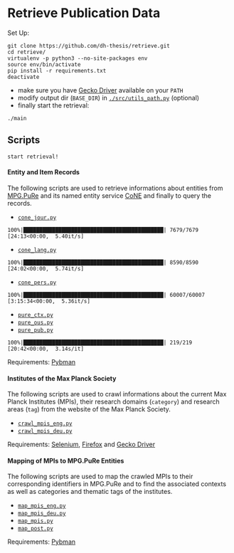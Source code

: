 # Retrieve Publication Data

Set Up:

```
git clone https://github.com/dh-thesis/retrieve.git
cd retrieve/
virtualenv -p python3 --no-site-packages env
source env/bin/activate
pip install -r requirements.txt
deactivate
```

- make sure you have [Gecko Driver](https://github.com/mozilla/geckodriver/releases/) available on your `PATH`
- modify output dir (`BASE_DIR`) in [`./src/utils_path.py`](./src/utils_path.py) (optional)
- finally start the retrieval:

```
./main
```

## Scripts

```
start retrieval!
```

#### Entity and Item Records

The following scripts are used to retrieve informations about entities from [MPG.PuRe](https://pure.mpg.de) and its named entity service [CoNE](https://pure.mpg.de/cone/) and finally to query the records.

- [`cone_jour.py`](./src/cone_jour.py)

```
100%|████████████████████████████████████████████| 7679/7679 [24:13<00:00,  5.40it/s]
```

- [`cone_lang.py`](./src/cone_lang.py)

```
100%|████████████████████████████████████████████| 8590/8590 [24:02<00:00,  5.74it/s]
```

- [`cone_pers.py`](./src/cone_pers.py)

```
100%|████████████████████████████████████████████| 60007/60007 [3:15:34<00:00,  5.36it/s]
```

- [`pure_ctx.py`](./src/pure_ctx.py)
- [`pure_ous.py`](./src/pure_ous.py)
- [`pure_pub.py`](./src/pure_pub.py)

```
100%|████████████████████████████████████████████| 219/219 [20:42<00:00,  3.14s/it]
```

Requirements: [Pybman](https://pypi.org/project/pybman/)

#### Institutes of the Max Planck Society

The following scripts are used to crawl informations about the current Max Planck Institutes (MPIs), their research domains (`category`) and research areas (`tag`) from the website of the Max Planck Society.

- [`crawl_mpis_eng.py`](./src/crawl_mpis_eng.py)
- [`crawl_mpis_deu.py`](./src/crawl_mpis_deu.py)

Requirements: [Selenium](https://pypi.org/project/selenium/), [Firefox](https://www.mozilla.org/en-US/firefox/) and [Gecko Driver](https://github.com/mozilla/geckodriver/releases/)

#### Mapping of MPIs to MPG.PuRe Entities

The following scripts are used to map the crawled MPIs to their corresponding identifiers in MPG.PuRe and to find the associated contexts as well as categories and thematic tags of the institutes.

- [`map_mpis_eng.py`](./src/map_mpis_eng.py)
- [`map_mpis_deu.py`](./src/map_mpis_deu.py)
- [`map_mpis.py`](./src/map_mpis.py)
- [`map_post.py`](./src/map_post.py)

Requirements: [Pybman](https://pypi.org/project/pybman/)

